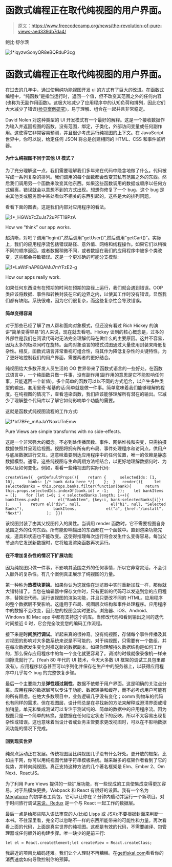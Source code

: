 # 函数式编程正在取代纯视图的用户界面。

> 原文：<https://www.freecodecamp.org/news/the-revolution-of-pure-views-aed339db7da4/>

鲍比·舒尔茨

![1*iqyzwSonyQR8eBQRduP3cg](img/d876d57987f1abcdbaa760e24bdc1a82.png)

# 函数式编程正在取代纯视图的用户界面。

在过去的几年中，通过使用纯功能视图开发 ui 的方式有了巨大的改进。在函数式编程中，“纯函数”是指当运行时，返回一个值，但不改变其范围之外的任何内容(也称为无副作用函数)。这极大地减少了应用程序中的认知负荷和排列，因此它们大大减少了错误([参见案例研究](https://medium.com/@puppybits/react-without-flux-a76236d1e1d))，易于理解、组合在一起并且非常稳定。

David Nolen 对这种类型的 UI 开发模式有一个最好的解释。这是一个接收数据作为输入并返回视图的函数。没有范围，绑定，子类化，外部访问变量或任何副作用。这使得它非常容易预测，并且很少考虑运行纯视图的上下文。在 JavaScript 世界中，你可以说，给定任何 JSON 将总是创建相同的 HTML、CSS 和事件监听器。

#### 为什么纯视图不同于其他 UI 模式？

为了充分理解这一点，我们需要理解我们多年来在代码中隐含地做了什么。代码被写成一系列复杂的排列。我们调用的每个函数都会改变其私有范围之外的东西。然后我们调用另一个函数来改变其他东西。如果这些函数调用的数据或顺序以任何方式偏离，错误就会以意想不到的方式出现。想想你修复了一个 bug，这个 bug 是由其他类或服务器中某处看似不相关的东西引起的。这些是大的排列问题。

看看下面的图表。这是我们内部对应用程序的看法。

![1*_HGWb7cZuJs72uPFT19PzA](img/b52d91d92d1e8ed41fbfc6411717251f.png)

How we “think” our app works.

超清晰，对吧？调用“login()”,然后调用“getUser()”,然后调用“getCart()”。实际上，我们的应用程序流包括错误路径、意外值、网络和线程操作。如果它们以稍微不同的顺序返回，或者数据稍微不同，或者数据在我们的应用程序中被多个类改变，这些都会导致错误。这是一个更准确的可能分支模型:

![1*LaWtFnAP8QAMu7mYFzE2-g](img/b84eab0ababf57e064631d49c4977d35.png)

How our apps really work.

如果任何东西没有在预期的时间在预期的路径上运行，我们就会遇到错误。OOP 类应该将数据、事件和转换封装在它的边界之内，以使其工作时没有错误。显然我们都有缺陷。系统很难，因为它们很复杂，而这些复杂性会导致错误。

#### 简单变得容易

对于那些已经了解了四人帮和面向对象模式，但还没有看过 Rich Hickey 的演讲“简单变得容易”的人来说，现在就去看吧。Hickey 谈到的核心概念是，过多的外部性是我们在阅读代码时无法完全理解代码在做什么的主要原因。这并不容易，因为太多的板块同时在旋转。面向对象语言的模式试图通过大量使用封装来降低复杂性。相反，函数式语言非常重视可组合性，将其作为降低复杂性的关键特性。为了更好地控制我们的用户界面，需要两者的更好结合。

纯视图给大多数开发人员生活的 OO 世界带来了函数式语言的一些好处。在函数式语言中，一个纯函数只做一件事，没有副作用(副作用的意思是它不能影响任何事，只能返回一个新值)。多个简单的函数可以以不同的方式组合，以产生多种类型的输出。套用里奇·希基的话:简单就是做一件事。简单意味着我们能够理解的程度。在纯视图的情况下，查看渲染函数，我们应该能够理解所有潜在的输出。它减少了理解整个代码库以了解它如何影响单个功能的需要。

这就是函数式纯视图流程的工作方式:

![1*bf7BFe_mAaJaYNoxUTnEmw](img/780afb055a30341433eafb63a7170be1.png)

Pure Views are simple transforms with no side-effects.

这是一个非常强大的概念。不必到处传播函数、事件、网络堆栈和突变，只需拍摄数据快照并呈现给视图。视图将拥有所有的布局、事件处理程序和访问点，供用户与底层数据进行交互。这意味着要到达应用程序中的任何位置，唯一的依赖是静态数据模型。通常，这些纯视图与生命周期方法相结合，以更好地理解数据何时、为何以及如何变化。例如，看看一些纯视图的实际代码:

```
createView({  getDefaultProps(){    return {      selectedIds: [1, 10],      banks: [/* bank data here */]    };  }   render(){     let selectedBanks = this.props.banks.filter(function(bank){      return this.props.selectedIds.indexOf(bank.id) > -1;    });    let bankItems = [];    for (let i=0; i < selectedBanks.length; i++){      bankItems.push(        el("BankItem", {key:i, bank:selectedBanks[i]})      );    }    return el("div", null,             el("h1", null, "Selected Banks"),             bankItems,             el("a", {href:"/install", "Next")           );  }})
```

该视图封装了由其父视图传入的属性。当调用 render 函数时，它不需要视图自身范围之外的任何东西。所有能影响输出的东西都在一个函数中。直到渲染功能完成，道具和状态也不能改变。这使得推理每次运行将会发生什么变得容易。每当父节点向它发送新数据时，它将触发渲染函数再次运行。

#### 在不增加复杂性的情况下扩展功能

因为纯视图只做一件事，不影响其范围之外的任何事情，所以它非常灵活，不会引入额外的复杂性。有几个案例真正展示了纯视图的力量。

第一种称为**热模块更换**。如果你认为这就像在浏览器中实时重新加载一样，那你就大错特错了。当您在编辑器中保存文件时，只有更新的代码可以发送到您的应用程序，替换旧代码，运行该视图的渲染功能，并且只更改不同的 HTML。应用程序的整个数据层不受影响。这适用于布局、视图层次结构和事件处理程序。应用程序中的数据不会改变，因此您的视图会实时更新。浏览器、iOS、Android、Windows 和 Mac app 中都有支持这个的库。当修改代码和看到输出之间的迭代时间接近 0 时，它会完全改变您的编码工作流程。

接下来是**时间旅行调试**。听起来真的很神奇。没有纯视图，存储每个事件传播及其对视图的影响对大多数系统来说是不可能的。对于纯视图，只需要有一个数组，并在每次数据发生变化时推送新的数据副本。如果你理解持久数据结构是如何工作的，那么保存应用程序中的每一个变化就更容易了。调试的时候就像录像机一样来回擦洗就行了。(Yeah 80 年代的 UI 技术，今天大多数 UI 框架的调试工具包里都没有)。应用程序状态甚至可以序列化并保存在生产中的服务器上，以获得应用程序中几乎每个 bug 的完整恢复步骤。

最后一个主要能力是**弹性超过刚性**。数据不依赖于用户界面。这是明确的关注点分离。应用程序的数据层可以专注于功能、数据转换和缓存，而不必考虑用户可能有的所有顾虑。在绝大多数项目中，业务逻辑几乎没有变化；comm 购物车的代码也有同样的需求。但在视图层，设计师总是在寻找新的方法来解释或澄清界面或增加销量。单元和集成测试可以专注于测试纯的、简单的数据中的应用程序流。因为视图只是一个简单的转换，是数据在任何给定状态下的反映，所以不太容易出现复杂性或错误。这也意味着当设计者或业务主管要求更改视图时，可以在不影响数据流功能的情况下完成。

#### 回到现实世界

纯观点运动正在发展。传统视图层比纯视图几乎没有什么好处。更开放的框架，比如主干网，你可以用纯视图代替字符串模板系统。越来越多的框架作者看到了它的优势，并转向纯视图。真正支持这种方法的几个著名框架是 Elm、Ember 2、Om Next、ReactJS。

为了利用 Pure Views 提供的一些扩展功能，有一些现成的工具使集成变得更加容易。对于热模块更换，Webpack 和 React 有很好的设置。我有一个名为 [Megatome](https://bit.ly/megatome) 的初学者工具包，它可以让你在 2 分钟内启动并运行一个新项目。对于时间旅行调试[来说，Redux](https://github.com/rackt/redux) 是一个与 React 一起工作的数据层。

最后一点是给那些陷入语法审查的人(比如 Lisps 或 JSX):不要根据封面来判断一本书。不往深里看，完全可以忽略不一样的东西所能带来的可能性和力量。再次看看上面的代码，上面是真实世界的纯视图。这都是有效的代码，不需要编译、包管理器或任何额外的构建步骤。唯一缺少的是前三行:

```
let el = React.createElement;let createView = React.createClass;
```

我最近的项目比编码还难。我们让个人理财不再糟糕。在[getfiskal.com](https://www.getfiskal.com)看看你的消费速度如何导致控制你的预算。